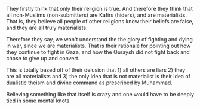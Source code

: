
They firstly think that only their religion is true.
And therefore they think that all non-Muslims (non-submitters) are Kafirs (hiders), and are materialists.
That is, they believe all people of other religions know their beliefs are false, and they are all truly materialists.

Therefore they say, we won't understand the the glory of fighting and dying in war, since we are materialists. That is their rationale for pointing out how they continue to fight in Gaza, and how the Quraysh did not fight back and chose to give up and convert.

This is totally based off of their delusion that 1) all others are liars 2) they are all materialists and 3) the only idea that is not materialist is their idea of dualistic theism and divine command as prescribed by Muhammad.

Believing something like that itself is crazy and one would have to be deeply tied in some mental knots